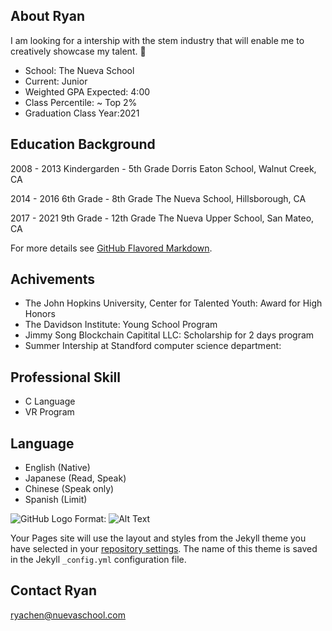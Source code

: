## About Ryan

I am looking for a intership with the stem industry that will enable me to creatively showcase my talent. :wave:

- School: The Nueva School
- Current: Junior
- Weighted GPA Expected: 4:00
- Class Percentile: ~ Top 2%
- Graduation Class Year:2021


## Education Background

2008 - 2013
Kindergarden - 5th Grade
Dorris Eaton School, Walnut Creek, CA

2014 - 2016
6th Grade - 8th Grade
The Nueva School, Hillsborough, CA

2017 - 2021
9th Grade - 12th Grade
The Nueva Upper School, San Mateo, CA


For more details see [GitHub Flavored Markdown](https://guides.github.com/features/mastering-markdown/).

## Achivements

- The John Hopkins University, Center for Talented Youth: Award for High Honors
- The Davidson Institute: Young School Program
- Jimmy Song Blockchain Capitital LLC: Scholarship for 2 days program
- Summer Intership at Standford computer science department: 


## Professional Skill

- C Language
- VR Program


## Language

- English (Native)
- Japanese (Read, Speak)
- Chinese (Speak only)
- Spanish (Limit)


![GitHub Logo](/images/RyanCheng.jpg)
Format: ![Alt Text]((https://justteresa.github.com/images/RyanCheng.jpg))

Your Pages site will use the layout and styles from the Jekyll theme you have selected in your [repository settings](https://github.com/justteresa/helloryan/settings). The name of this theme is saved in the Jekyll `_config.yml` configuration file.

## Contact Ryan

ryachen@nuevaschool.com
